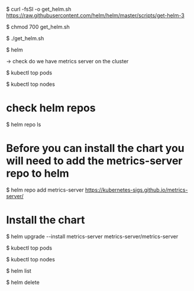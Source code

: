 
$ curl -fsSl -o get_helm.sh https://raw.githubusercontent.com/helm/helm/master/scripts/get-helm-3

$ chmod 700 get_helm.sh

$ ./get_helm.sh

$ helm

-> check do we have metrics server on the cluster

$ kubectl top pods

$ kubectl top nodes

# check helm repos 
$ helm repo ls

# Before you can install the chart you will need to add the metrics-server repo to helm
$ helm repo add metrics-server https://kubernetes-sigs.github.io/metrics-server/

# Install the chart
$ helm upgrade --install metrics-server metrics-server/metrics-server

$ kubectl top pods

$ kubectl top nodes

$ helm list

$ helm delete <release-name>
